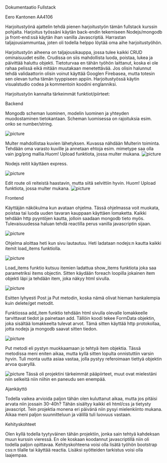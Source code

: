 Dokumentaatio Fullstack 


Eero Kantonen AA4106


Harjoitustyönä ajattelin tehdä pienen harjoitustyön tämän fullstack kurssin pohjalta. Harjoitus työssäni käytän back-endin tekemiseen Nodejs/mongodb ja front-end:ssä käytän ihan vanilla Javascriptiä. Harrastan taljajousiammuntaa, joten oli todella helppo löytää oma aihe harjoitustyöhön. 

Harjoitustyön aiheena on taljajousikauppa, jossa tulee kaikki CRUD ominaisuudet esille. Crudissa on siis mahdollista luoda, poistaa, lukea ja päivittää haluttu objekti. Tietoturvaa en tähän työhön laittanut, koska ei ole rahaa pelissä eikä mitään muutakaan menetettävää. Jos olisin halunnut tehdä validaattorin olisin voinut käyttää Googlen Firebasea, mutta totesin sen olevan turha tämän tyyppiseen appiin. Harjoitustyössä käytin visualstudio codea ja kommentoin koodini englanniksi.

Harjoitustyön kannalta tärkeimmät funktiot/piirteet:

Backend

Mongodb scheman luominen, modelin luominen ja yhteyden muodostaminen tietokantaan. Scheman luomisessa on rajoituksia esim. onko se number/string.

![picture](./images/mongo-model.PNG)

Multer mahdollistaa kuvien lähetyksen. Kuvassa nähdään Multerin toiminta. Tehdään oma varasto kuville ja annetaan ehtoja esim. mimetype saa olla vain jpg/png mallia.Huom! Upload funktiota, jossa multer mukana.
![picture](./images/multer.PNG)


Nodejs reitit käyttäen express. 

![picture](./images/nodejs-reitit.PNG)

Edit route oli reiteistä haastavin, mutta siitä selvittiin hyvin. Huom! Upload funktiota, jossa multer mukana.
![picture](./images/edit-route.PNG)


Frontend

Käyttäjän näkökulma kun avataan ohjelma. Tässä ohjelmassa voit muokata, poistaa tai luoda uuden tavaran kauppaan käyttäen lomaketta. Kaikki tehdään http pyyntöjen kautta, jolloin saadaan mongodb tieto myös. Tulevaisuudessa haluan tehdä reactilla perus vanilla javascriptin sijaan.

![picture](./images/bowshop-html.PNG)

Ohjelma aloittaa heti kun sivu lautautuu. Heti ladataan nodejs:n kautta kaikki itemit load_items funktiolla.

![picture](./images/init.PNG)

Load_items funktio kutsuu itemien ladattua show_items funktiota joka saa parametriksi items objectin. Sitten käydään foreach loopilla jokainen item objekti läpi ja tehdään item, joka näkyy html sivulla.

![picture](./images/show.png)

Esitten lyhyesti Post ja Put metodin, koska nämä olivat hieman hankalempia kuin delete/get metodit.

Funktiossa add_item funktio tehdään html sivulla olevalle lomakkeelle tarvittavat tiedot ja painetaan add. Tällöin koodi tekee FormData objektin, joka sisältää lomakkeelta tulevat arvot. Tämä sitten käyttää http protokollaa, jotta nodejs ja mongodb saavat sitten tiedon.

![picture](./images/make-item.png)

Put metodi eli pystyn muokkaamaan jo tehtyä item objektia. Tässä metodissa meni eniten aikaa, mutta kyllä sitten lopulta onnistuttiin varsin hyvin. Tuli monta uutta asiaa vastaa, jolla pystyy referoimaan tiettyä objektin arvoa quaryllä.

![picture](./images/save.png)
Tässä oli projektini tärkeimmät pääpiirteet, muut ovat mielestäni niin selkeitä niin niihin en paneudu sen enempää.



Ajankäyttö

Todella vaikea arvioida paljon tähän olen kuluttanut aikaa, mutta jos pitäisi arvata niin jossain 30-40h? Tähän sisältyy kaikki eli html/css ja tietysty javascript. Tein projektia monena eri päivänä niin pysyi mielenkiinto mukana. Aikaa meni paljon suunnitteluun ja välillä tuli luovuus vastaan.

Kehityskohteet

Olen kyllä todella tyytyväinen tähän projektiin, jonka sain tehtyä kahdeksan muun kurssin vieressä. En ole koskaan koodannut javascriptillä niin oli todella paljon opittavaa. Kehityskohteena voisi olla lisätä työhön bootstrap css:n tilalle tai käyttää reactia. Lisäksi syötteiden tarkistus voisi olla laajempaa.

